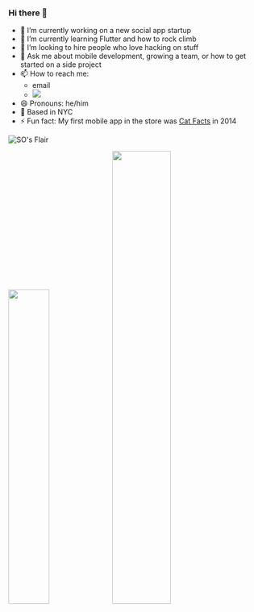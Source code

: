 ### Hi there 👋

- 🔭 I’m currently working on a new social app startup
- 🌱 I’m currently learning Flutter and how to rock climb
- 👯 I’m looking to hire people who love hacking on stuff
- 💬 Ask me about mobile development, growing a team, or how to get started on a side project
- 📫 How to reach me: 
   - email
   - <a title="Twitter" href="https://twitter.com/kylevenn">
       <img src="https://img.shields.io/badge/twitter-kylevenn-blue?style=flat-square&color=7A7574&labelColor=0078D7">
     </a>
- 😄 Pronouns: he/him
- 📌 Based in NYC
- ⚡ Fun fact: My first mobile app in the store was [Cat Facts](https://www.catfacts.co) in 2014

![SO's Flair](https://stackoverflow.com/users/flair/1759443.png?theme=dark)

<div>
   <img width="40%" src="https://github-readme-stats.vercel.app/api/top-langs/?username=kvenn&theme=dark&layout=compact" /> 
   <img width="48%" src="https://github-readme-stats.vercel.app/api?username=kvenn&show_icons=true&theme=dark" />
</div>
